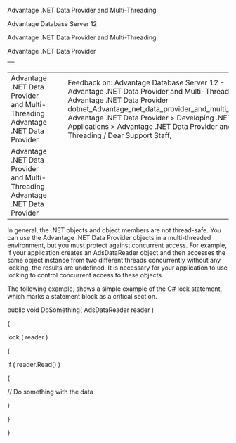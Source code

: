 Advantage .NET Data Provider and Multi-Threading




Advantage Database Server 12  

Advantage .NET Data Provider and Multi-Threading

Advantage .NET Data Provider

|  |
| --- |
|  |

|  |  |  |  |  |
| --- | --- | --- | --- | --- |
| Advantage .NET Data Provider and Multi-Threading  Advantage .NET Data Provider |  |  | Feedback on: Advantage Database Server 12 - Advantage .NET Data Provider and Multi-Threading Advantage .NET Data Provider dotnet\_Advantage\_net\_data\_provider\_and\_multi\_threading Advantage .NET Data Provider > Developing .NET Applications > Advantage .NET Data Provider and Multi-Threading / Dear Support Staff, |  |
| Advantage .NET Data Provider and Multi-Threading  Advantage .NET Data Provider |  |  |  |  |

In general, the .NET objects and object members are not thread-safe. You can use the Advantage .NET Data Provider objects in a multi-threaded environment, but you must protect against concurrent access. For example, if your application creates an AdsDataReader object and then accesses the same object instance from two different threads concurrently without any locking, the results are undefined. It is necessary for your application to use locking to control concurrent access to these objects.

The following example, shows a simple example of the C# lock statement, which marks a statement block as a critical section.

public void DoSomething( AdsDataReader reader )

{

lock ( reader )

{

if ( reader.Read() )

{

// Do something with the data

}

}

}